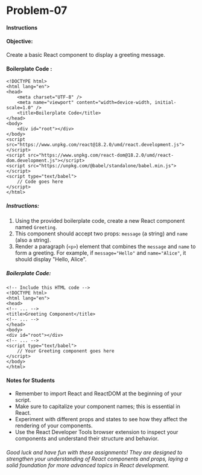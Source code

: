 # Problem-07

#### Instructions
#### Objective: 
Create a basic React component to display a greeting message.

#### Boilerplate Code :

    <!DOCTYPE html>
    <html lang="en">
    <head>
        <meta charset="UTF-8" />
        <meta name="viewport" content="width=device-width, initial-scale=1.0" />
        <title>Boilerplate Code</title>
    </head>
    <body>
        <div id="root"></div>
    </body>
    <script src="https://www.unpkg.com/react@18.2.0/umd/react.development.js"></script>
    <script src="https://www.unpkg.com/react-dom@18.2.0/umd/react-dom.development.js"></script>
    <script src="https://unpkg.com/@babel/standalone/babel.min.js"></script>
    <script type="text/babel">
        // Code goes here
    </script>
    </html>

##### Instructions:

1. Using the provided boilerplate code, create a new React component named `Greeting`.
2. This component should accept two props: `message` (a string) and `name` (also a string).
3. Render a paragraph (`<p>`) element that combines the `message` and `name` to form a greeting. For example, if `message="Hello"` and `name="Alice"`, it should display "Hello, Alice".

##### Boilerplate Code:

    <!-- Include this HTML code -->
    <!DOCTYPE html>
    <html lang="en">
    <head>
    <!-- ... -->
    <title>Greeting Component</title>
    <!-- ... -->
    </head>
    <body>
    <div id="root"></div>
    <!-- ... -->
    <script type="text/babel">
        // Your Greeting component goes here
    </script>
    </body>
    </html>

#### Notes for Students

- Remember to import React and ReactDOM at the beginning of your script.
- Make sure to capitalize your component names; this is essential in React.
- Experiment with different props and states to see how they affect the rendering of your components.
- Use the React Developer Tools browser extension to inspect your components and understand their structure and behavior.

###### Good luck and have fun with these assignments! They are designed to strengthen your understanding of React components and props, laying a solid foundation for more advanced topics in React development.
